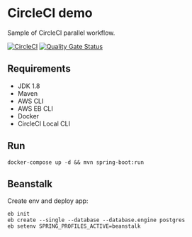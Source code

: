 # CircleCI demo

Sample of CircleCI parallel workflow.

[![CircleCI](https://circleci.com/gh/varrocen/circleci-demo.svg?style=svg)](https://circleci.com/gh/varrocen/circleci-demo)
[![Quality Gate Status](https://sonarcloud.io/api/project_badges/measure?project=varrocen_circleci-demo&metric=alert_status)](https://sonarcloud.io/dashboard?id=varrocen_circleci-demo)

## Requirements

* JDK 1.8
* Maven
* AWS CLI
* AWS EB CLI
* Docker
* CircleCI Local CLI

## Run

    docker-compose up -d && mvn spring-boot:run

## Beanstalk

Create env and deploy app:

    eb init
    eb create --single --database --database.engine postgres
    eb setenv SPRING_PROFILES_ACTIVE=beanstalk
    
